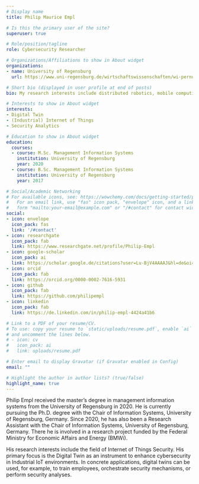 ```yaml
---
# Display name
title: Philip Maurice Empl

# Is this the primary user of the site?
superuser: true

# Role/position/tagline
role: Cybersecurity Researcher

# Organizations/Affiliations to show in About widget
organizations:
- name: University of Regensburg
  url: https://www.uni-regensburg.de/wirtschaftswissenschaften/wi-pernul/startseite/index.html

# Short bio (displayed in user profile at end of posts)
bio: My research interests include distributed robotics, mobile computing and programmable matter.

# Interests to show in About widget
interests:
- Digital Twin
- (Industrial) Internet of Things
- Security Analytics

# Education to show in About widget
education:
  courses:
  - course: M.Sc. Management Information Systems
    institution: University of Regensburg
    year: 2020
  - course: B.Sc. Management Information Systems
    institution: University of Regensburg
    year: 2017

# Social/Academic Networking
# For available icons, see: https://wowchemy.com/docs/getting-started/page-builder/#icons
#   For an email link, use "fas" icon pack, "envelope" icon, and a link in the
#   form "mailto:your-email@example.com" or "/#contact" for contact widget.
social:
- icon: envelope
  icon_pack: fas
  link: '/#contact'
- icon: researchgate
  icon_pack: fab
  link: https://www.researchgate.net/profile/Philip-Empl
- icon: google-scholar
  icon_pack: ai
  link: https://scholar.google.de/citations?user=Lu-BjV4AAAAJ&hl=de&oi=ao
- icon: orcid
  icon_pack: fab
  link: https://orcid.org/0000-0002-7616-5931
- icon: github
  icon_pack: fab
  link: https://github.com/philipempl
- icon: linkedin
  icon_pack: fab
  link: https://de.linkedin.com/in/philip-empl-4424a41b6

# Link to a PDF of your resume/CV.
# To use: copy your resume to `static/uploads/resume.pdf`, enable `ai` icons in `params.toml`,
# and uncomment the lines below.
# - icon: cv
#   icon_pack: ai
#   link: uploads/resume.pdf

# Enter email to display Gravatar (if Gravatar enabled in Config)
email: ""

# Highlight the author in author lists? (true/false)
highlight_name: true
---
```


Philip Empl received the master’s degree in management information systems from the University of Regensburg in 2020. He is currently pursuing the Ph.D. degree with the Chair of Information Systems, University of Regensburg, Germany. Since 2020, he has also been a Research Assistant with the Chair of Information Systems, University of Regensburg, Germany. There he is involved in a research project funded by the Federal Ministry for Economic Affairs and Energy (BMWi).

His research interests include the field of Internet of Things Security. His primary focus is the Digital Twin as an instrument to enhance cybersecurity in Industrial IoT environments. In concrete applications, digital twins can be used, for example, to train employees, orchestrate security mechanisms, or perform security analyses.
